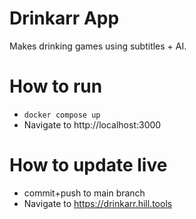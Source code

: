 Drinkarr App
===

Makes drinking games using subtitles + AI.

# How to run
 * `docker compose up`
 * Navigate to http://localhost:3000

# How to update live
 * commit+push to main branch
 * Navigate to https://drinkarr.hill.tools